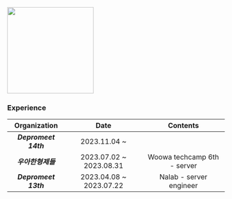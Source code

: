 <img src = "https://github.com/devxb/devxb/assets/62425964/e5cd6865-0bf0-4abd-9383-964b48ae5245" height = 200px/>

### Experience
| Organization | Date | Contents |
| :----------: | :--: | :------: |
| __*Depromeet 14th*__ | 2023.11.04 ~  |  |
| __*우아한형제들*__ | 2023.07.02 ~ 2023.08.31 | Woowa techcamp 6th - server |
| __*Depromeet 13th*__ | 2023.04.08 ~ 2023.07.22 | Nalab - server engineer |
